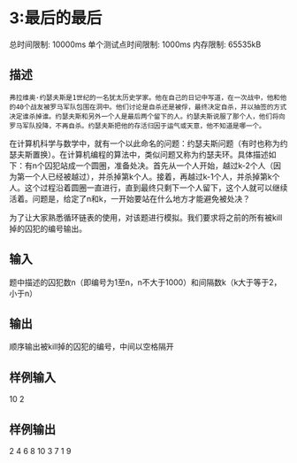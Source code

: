 # 3:最后的最后

总时间限制: 10000ms 单个测试点时间限制: 1000ms 内存限制: 65535kB
## 描述
    弗拉维奥·约瑟夫斯是1世纪的一名犹太历史学家。他在自己的日记中写道，在一次战中，他和他的40个战友被罗马军队包围在洞中。他们讨论是自杀还是被俘，最终决定自杀，并以抽签的方式决定谁杀掉谁。约瑟夫斯和另外一个人是最后两个留下的人。约瑟夫斯说服了那个人，他们将向罗马军队投降，不再自杀。约瑟夫斯把他的存活归因于运气或天意，他不知道是哪一个。

   在计算机科学与数学中，就有一个以此命名的问题：约瑟夫斯问题（有时也称为约瑟夫斯置换）。在计算机编程的算法中，类似问题又称为约瑟夫环。具体描述如下：有n个囚犯站成一个圆圈，准备处决。首先从一个人开始，越过k-2个人（因为第一个人已经被越过），并杀掉第k个人。接着，再越过k-1个人，并杀掉第k个人。这个过程沿着圆圈一直进行，直到最终只剩下一个人留下，这个人就可以继续活着。问题是，给定了n和k，一开始要站在什么地方才能避免被处决？

   为了让大家熟悉循环链表的使用，对该题进行模拟。我们要求将之前的所有被kill掉的囚犯的编号输出。



## 输入
题中描述的囚犯数n（即编号为1至n，n不大于1000）和间隔数k（k大于等于2，小于n）
## 输出
顺序输出被kill掉的囚犯的编号，中间以空格隔开
## 样例输入
10 2
## 样例输出
2 4 6 8 10 3 7 1 9